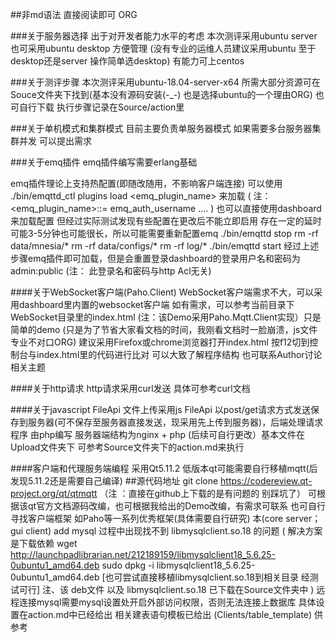 ##非md语法 直接阅读即可	ORG

###关于服务器选择
出于对开发者能力水平的考虑 本次测评采用ubuntu server 也可采用ubuntu desktop 方便管理
(没有专业的运维人员建议采用ubuntu 至于desktop还是server 操作简单选desktop)
有能力可上centos

###关于测评步骤
本次测评采用ubuntu-18.04-server-x64 
所需大部分资源可在Souce文件夹下找到(基本没有源码安装(-_-) 也是选择ubuntu的一个理由ORG) 也可自行下载
执行步骤记录在Source/action里

###关于单机模式和集群模式 
目前主要负责单服务器模式
如果需要多台服务器集群并发 可以提出需求

###关于emq插件
emq插件编写需要erlang基础

emq插件理论上支持热配置(即随改随用，不影响客户端连接) 
可以使用  ./bin/emqttd_ctl plugins load <emq_plugin_name> 来加载 ( 注： <emq_plugin_name>::= emq_auth_username .... )
也可以直接使用dashboard来加载配置
但经过实际测试发现有些配置在更改后不能立即启用
存在一定的延时 可能3-5分钟也可能很长，所以可能需要重新配置emq
./bin/emqttd stop
rm -rf data/mnesia/*
rm -rf data/configs/*
rm -rf log/*
./bin/emqttd start
经过上述步骤emq插件即可加载，但是会重置登录dashboard的登录用户名和密码为admin:public (注： 此登录名和密码与http Acl无关)

####关于WebSocket客户端(Paho.Client)
WebSocket客户端需求不大，可以采用dashboard里内置的websocket客户端
如有需求，可以参考当前目录下WebSocket目录里的index.html (注：该Demo采用Paho.Mqtt.Client实现）只是简单的demo
(只是为了节省大家看文档的时间，我刚看文档时一脸崩溃，js文件专业不对口ORG)
建议采用Firefox或chrome浏览器打开index.html 按f12切到控制台与index.html里的代码进行比对 可以大致了解程序结构
也可联系Author讨论相关主题


####关于http请求
http请求采用curl发送
具体可参考curl文档


####关于javascript FileApi
文件上传采用js FileApi 以post/get请求方式发送保存到服务器(可不保存至服务器直接发送，现采用先上传到服务器)，后端处理请求程序
由php编写 服务器端结构为nginx + php 
(后续可自行更改）基本文件在Upload文件夹下 可参考Source文件夹下的action.md来执行



####客户端和代理服务端编程 采用Qt5.11.2 低版本qt可能需要自行移植mqtt(后发现5.11.2还是需要自己编译)
##源代码地址 git clone https://codereview.qt-project.org/qt/qtmqtt （注 ：直接在github上下载的是有问题的 别踩坑了）
可根据该qt官方文档源码改编，也可根据我给出的Demo改编，有需求可联系
也可自行寻找客户端框架 如Paho等一系列优秀框架(具体需要自行研究)
本(core server； gui client) add mysql
过程中出现找不到 libmysqlclient.so.18 的问题 
(
解决方案 是下载依赖
wget http://launchpadlibrarian.net/212189159/libmysqlclient18_5.6.25-0ubuntu1_amd64.deb
sudo dpkg -i libmysqlclient18_5.6.25-0ubuntu1_amd64.deb
[也可尝试直接移植libmysqlclient.so.18到相关目录 经测试可行]
注、该 deb文件 以及 libmysqlclient.so.18 已下载在Source文件夹中
)
远程连接mysql需要mysql设置处开启外部访问权限，否则无法连接上数据库 具体设置在action.md中已经给出
相关建表语句模板已给出 (Clients/table_template) 供参考





